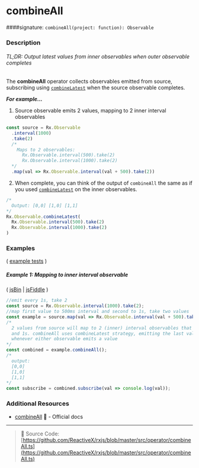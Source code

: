 # combineAll
####signature: `combineAll(project: function): Observable`

### Description

###### TL;DR: Output latest values from inner observables when outer observable completes

The **combineAll** operator collects observables emitted from source, subscribing using [`combineLatest`](combinelatest.md) when the source observable completes. 

__*For example...*__

1. Source observable emits 2 values, mapping to 2 inner interval observables

  ```js
  const source = Rx.Observable
    .interval(1000)
    .take(2)
    /*
      Maps to 2 observables:
        Rx.Observable.interval(500).take(2)
        Rx.Observable.interval(1000).take(2)
    */
    .map(val => Rx.Observable.interval(val + 500).take(2))
  ```

2. When complete, you can think of the output of `combineAll` the same as if you used [`combineLatest`](combinelatest.md) on the inner observables.

  ```js
  /*
    Output: [0,0] [1,0] [1,1]
  */
  Rx.Observable.combineLatest(
    Rx.Observable.interval(500).take(2)
    Rx.Observable.interval(1000).take(2)
  )
  ```

### Examples

( [example tests](https://github.com/btroncone/learn-rxjs/blob/master/operators/specs/combination/combineall-spec.ts) )

##### Example 1: Mapping to inner interval observable

( [jsBin](http://jsbin.com/nebapesile/edit?js,console) | [jsFiddle](https://jsfiddle.net/btroncone/pvj1nbLa/) )

```js
//emit every 1s, take 2
const source = Rx.Observable.interval(1000).take(2);
//map first value to 500ms interval and second to 1s, take two values
const example = source.map(val => Rx.Observable.interval(val + 500).take(2));
/*
  2 values from source will map to 2 (inner) interval observables that emit every .5s
  and 1s. combineAll uses combineLatest strategy, emitting the last value from each
  whenever either observable emits a value
*/
const combined = example.combineAll();
/*
  output:
  [0,0]
  [1,0]
  [1,1]
*/
const subscribe = combined.subscribe(val => console.log(val));
```


### Additional Resources
* [combineAll](http://reactivex.io/rxjs/class/es6/Observable.js~Observable.html#instance-method-combineAll) :newspaper: - Official docs

---
> :file_folder: Source Code:  [https://github.com/ReactiveX/rxjs/blob/master/src/operator/combineAll.ts](https://github.com/ReactiveX/rxjs/blob/master/src/operator/combineAll.ts)
